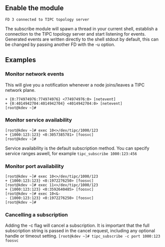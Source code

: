 ## Enable the module

```[root@kdev ~]# enable -f tipc_subscribe.so tipc_subscribe
FD 3 connected to TIPC topology server
```
The subscribe module will spawn a thread in your current shell, establish a connection to
the TIPC topology server and start listening for events.
Generated events are written directly to the shell stdout by default, this can be changed by
passing another FD with the -u option.


## Examples
### Monitor network events
This will give you a notification whenever a node joins/leaves a TIPC network plane.
```[root@kdev ~]# tipc_subscribe 0:0:-1 netevent
+ {0:774974976:774974976} <774974976:0> [netevent]
+ {0:4014942704:4014942704} <4014942704:0> [netevent]
[root@kdev ~]#
```

### Monitor service availability
```[root@kdev ~]# tipc_subscribe 1000:123 foosvc
[root@kdev ~]# exec 10<>/dev/tipc/1000/123
+ {1000:123:123} <0:3057385781> [foosvc]
[root@kdev ~]#
```
Service availability is the default subscription method.
You can specify service ranges aswell, for example
```tipc_subscribe 1000:123:456```

### Monitor port availability
```[root@kdev ~]# tipc_subscribe 1000:123 foosvc
[root@kdev ~]# exec 10<>/dev/tipc/1000/123
+ {1000:123:123} <0:1972276250> [foosvc]
[root@kdev ~]# exec 11<>/dev/tipc/1000/123
+ {1000:123:123} <0:3592640485> [foosvc]
[root@kdev ~]# exec 10<&-
- {1000:123:123} <0:1972276250> [foosvc]
[root@kdev ~]#
```

### Cancelling a subscription
Adding the -c flag will cancel a subscription. It is important that
the full subscription string is passed in the cancel request, including any
optional handle or timeout setting.
```[root@kdev ~]# tipc_subscribe -c port 1000:123 foosvc```

